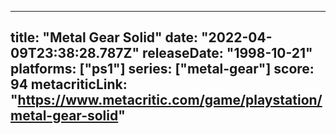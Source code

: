 
---
title: "Metal Gear Solid"
date: "2022-04-09T23:38:28.787Z"
releaseDate: "1998-10-21"
platforms: ["ps1"]
series: ["metal-gear"]
score: 94
metacriticLink: "https://www.metacritic.com/game/playstation/metal-gear-solid"
---
